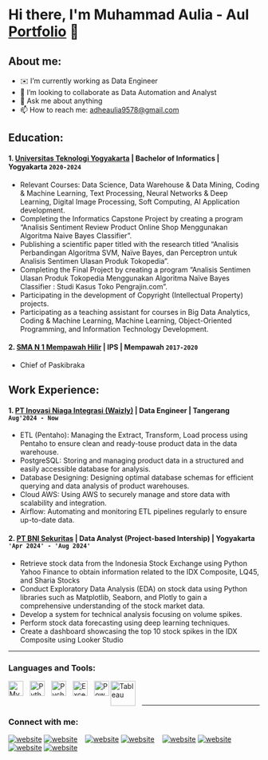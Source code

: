 # Hi there, I'm Muhammad Aulia - Aul [Portfolio]([[https://www.youtube.com/channel/UC22xix7qvwpYWnSQ5QEYtAQ](https://www.youtube.com/@DeinonyCode/videos](https://muhammadauliaa.github.io/myPortfolio/))) 👋
## About me:
- ✉️ I’m currently working as Data Engineer
- 👯 I’m looking to collaborate as Data Automation and Analyst
- 💬 Ask me about anything
- 📫 How to reach me: adheaulia9578@gmail.com

## Education:

#### 1. [Universitas Teknologi Yogyakarta](https://uty.ac.id/) | Bachelor of Informatics | Yogyakarta `2020-2024`
   - Relevant Courses: Data Science, Data Warehouse & Data Mining, Coding & Machine Learning, Text Processing,
Neural Networks & Deep Learning, Digital Image Processing, Soft Computing, AI Application development.
   - Completing the Informatics Capstone Project by creating a program “Analisis Sentiment Review Product
Online Shop Menggunakan Algoritma Naive Bayes Classifier”.
   - Publishing a scientific paper titled with the research titled “Analisis Perbandingan Algoritma SVM, Naïve
Bayes, dan Perceptron untuk Analisis Sentimen Ulasan Produk Tokopedia”.
   - Completing the Final Project by creating a program “Analisis Sentimen Ulasan Produk Tokopedia
Menggunakan Algoritma Naïve Bayes Classifier : Studi Kasus Toko Pengrajin.com”.
   - Participating in the development of Copyright (Intellectual Property) projects.
   - Participating as a teaching assistant for courses in Big Data Analytics, Coding & Machine Learning, Machine
Learning, Object-Oriented Programming, and Information Technology Development.
 #### 2. [SMA N 1 Mempawah Hilir](https://sman1mpw.sch.id/) | IPS | Mempawah `2017-2020`
   - Chief of Paskibraka

## Work Experience:
#### 1. [PT Inovasi Niaga Integrasi (Waizly)](https://waizly.id/) | Data Engineer | Tangerang `Aug'2024 - Now`
   - ETL (Pentaho): Managing the Extract, Transform, Load process using Pentaho to ensure clean and ready-touse product data in the data warehouse.
   - PostgreSQL: Storing and managing product data in a structured and easily accessible database for analysis.
   - Database Designing: Designing optimal database schemas for efficient querying and data analysis of product
warehouses.
   - Cloud AWS: Using AWS to securely manage and store data with scalability and integration.
   - Airflow: Automating and monitoring ETL pipelines regularly to ensure up-to-date data.
#### 2. [PT BNI Sekuritas](https://www.bnisekuritas.co.id/) | Data Analyst (Project-based Intership) | Yogyakarta `'Apr 2024' - 'Aug 2024'`
   - Retrieve stock data from the Indonesia Stock Exchange using Python Yahoo Finance to obtain information
related to the IDX Composite, LQ45, and Sharia Stocks
   - Conduct Exploratory Data Analysis (EDA) on stock data using Python libraries such as Matplotlib, Seaborn,
and Plotly to gain a comprehensive understanding of the stock market data.
   - Develop a system for technical analysis focusing on volume spikes.
   - Perform stock data forecasting using deep learning techniques.
   - Create a dashboard showcasing the top 10 stock spikes in the IDX Composite using Looker Studio
---

### Languages and Tools:

[<img align="left" alt="MySQL" width="30px" src="https://cdn.jsdelivr.net/gh/devicons/devicon/icons/mysql/mysql-original.svg" style="padding-right:10px;" />][webdev]
[<img align="left" alt="Python" width="30px" src="https://upload.wikimedia.org/wikipedia/commons/thumb/c/c3/Python-logo-notext.svg/110px-Python-logo-notext.svg.png?20100317150552" style="padding-right:10px;" />][webdev]
[<img align="left" alt="Pycharm" width="30px" src="https://upload.wikimedia.org/wikipedia/commons/thumb/1/1d/PyCharm_Icon.svg/220px-PyCharm_Icon.svg.png" style="padding-right:10px;" />][webdev]
[<img align="left" alt="Excel" width="30px" src="https://is2-ssl.mzstatic.com/image/thumb/Purple126/v4/a8/fd/5a/a8fd5a84-c6f1-355f-3b9f-6e86598efaa3/XCEL.png/1200x630bb.png" style="padding-right:10px;" />][webdev]
[<img align="left" alt="Power BI" width="30px" src="https://powerbi.microsoft.com/pictures/application-logos/svg/powerbi.svg" style="padding-right:0px;" />][webdev]
[<img align="left" alt="Tableau" width="50px" src="https://logos-world.net/wp-content/uploads/2021/10/Tableau-Symbol.png" style="padding-right:10px;" />][webdev]

<br />
<br />

---
### Connect with me:

[![website](./img/youtube-light.svg)](https://www.youtube.com/channel/UC22xix7qvwpYWnSQ5QEYtAQ#gh-light-mode-only)
[![website](./img/youtube-dark.svg)](https://www.youtube.com/channel/UC22xix7qvwpYWnSQ5QEYtAQ#gh-dark-mode-only)
&nbsp;&nbsp;
[![website](./img/twitter-light.svg)](https://twitter.com/vincentwwidyan#gh-light-mode-only)
[![website](./img/twitter-dark.svg)](https://twitter.com/vincentwwidyan#gh-dark-mode-only)
&nbsp;&nbsp;
[![website](./img/linkedin-light.svg)](https://www.linkedin.com/in/vincentwidyan#gh-light-mode-only)
[![website](./img/linkedin-dark.svg)](https://www.linkedin.com/in/vincentwidyan#gh-dark-mode-only)
&nbsp;&nbsp;
[![website](./img/instagram-light.svg)](https://instagram.com/vincentwwidyan#gh-light-mode-only)
[![website](./img/instagram-dark.svg)](https://instagram.com/vincentwwidyan#gh-dark-mode-only)



[webdev]: https://github.com/vincentwidyan/vincentwidyan
